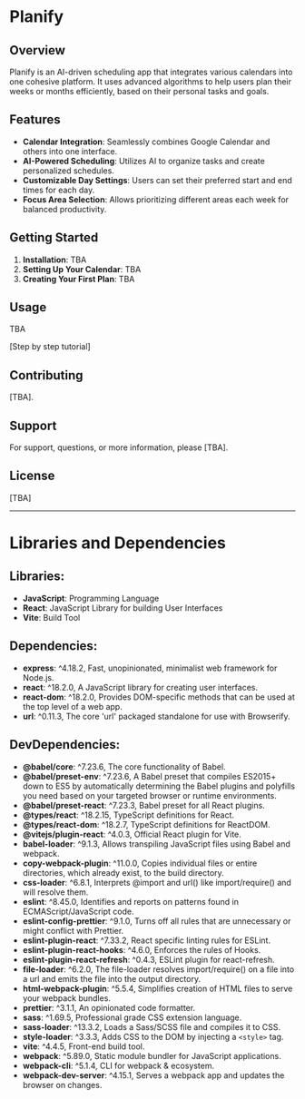 # Planify

## Overview

Planify is an AI-driven scheduling app that integrates various calendars into one cohesive platform. It uses advanced algorithms to help users plan their weeks or months efficiently, based on their personal tasks and goals.

## Features

- **Calendar Integration**: Seamlessly combines Google Calendar and others into one interface.
- **AI-Powered Scheduling**: Utilizes AI to organize tasks and create personalized schedules.
- **Customizable Day Settings**: Users can set their preferred start and end times for each day.
- **Focus Area Selection**: Allows prioritizing different areas each week for balanced productivity.

## Getting Started

1. **Installation**: TBA
2. **Setting Up Your Calendar**: TBA
3. **Creating Your First Plan**: TBA

## Usage

TBA

[Step by step tutorial]

## Contributing

[TBA].

## Support

For support, questions, or more information, please [TBA].

## License

[TBA]

---

# Libraries and Dependencies

## Libraries:
- **JavaScript**: Programming Language
- **React**: JavaScript Library for building User Interfaces
- **Vite**: Build Tool

## Dependencies:
- **express**: ^4.18.2, Fast, unopinionated, minimalist web framework for Node.js.
- **react**: ^18.2.0, A JavaScript library for creating user interfaces.
- **react-dom**: ^18.2.0, Provides DOM-specific methods that can be used at the top level of a web app.
- **url**: ^0.11.3, The core 'url' packaged standalone for use with Browserify.

## DevDependencies:
- **@babel/core**: ^7.23.6, The core functionality of Babel.
- **@babel/preset-env**: ^7.23.6, A Babel preset that compiles ES2015+ down to ES5 by automatically determining the Babel plugins and polyfills you need based on your targeted browser or runtime environments.
- **@babel/preset-react**: ^7.23.3, Babel preset for all React plugins.
- **@types/react**: ^18.2.15, TypeScript definitions for React.
- **@types/react-dom**: ^18.2.7, TypeScript definitions for ReactDOM.
- **@vitejs/plugin-react**: ^4.0.3, Official React plugin for Vite.
- **babel-loader**: ^9.1.3, Allows transpiling JavaScript files using Babel and webpack.
- **copy-webpack-plugin**: ^11.0.0, Copies individual files or entire directories, which already exist, to the build directory.
- **css-loader**: ^6.8.1, Interprets @import and url() like import/require() and will resolve them.
- **eslint**: ^8.45.0, Identifies and reports on patterns found in ECMAScript/JavaScript code.
- **eslint-config-prettier**: ^9.1.0, Turns off all rules that are unnecessary or might conflict with Prettier.
- **eslint-plugin-react**: ^7.33.2, React specific linting rules for ESLint.
- **eslint-plugin-react-hooks**: ^4.6.0, Enforces the rules of Hooks.
- **eslint-plugin-react-refresh**: ^0.4.3, ESLint plugin for react-refresh.
- **file-loader**: ^6.2.0, The file-loader resolves import/require() on a file into a url and emits the file into the output directory.
- **html-webpack-plugin**: ^5.5.4, Simplifies creation of HTML files to serve your webpack bundles.
- **prettier**: ^3.1.1, An opinionated code formatter.
- **sass**: ^1.69.5, Professional grade CSS extension language.
- **sass-loader**: ^13.3.2, Loads a Sass/SCSS file and compiles it to CSS.
- **style-loader**: ^3.3.3, Adds CSS to the DOM by injecting a `<style>` tag.
- **vite**: ^4.4.5, Front-end build tool.
- **webpack**: ^5.89.0, Static module bundler for JavaScript applications.
- **webpack-cli**: ^5.1.4, CLI for webpack & ecosystem.
- **webpack-dev-server**: ^4.15.1, Serves a webpack app and updates the browser on changes.


